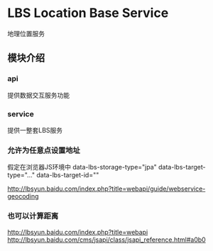 # LBS Location Base Service
地理位置服务

## 模块介绍
### api
提供数据交互服务功能
### service
提供一整套LBS服务

### 允许为任意点设置地址
假定在浏览器JS环境中
data-lbs-storage-type="jpa" data-lbs-target-type="..." data-lbs-target-id=""

http://lbsyun.baidu.com/index.php?title=webapi/guide/webservice-geocoding

### 也可以计算距离

http://lbsyun.baidu.com/index.php?title=webapi
http://lbsyun.baidu.com/cms/jsapi/class/jsapi_reference.html#a0b0
